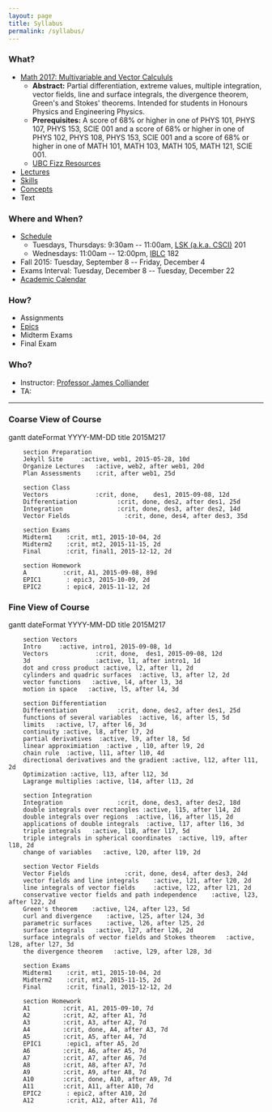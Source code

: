 ```yaml
---
layout: page
title: Syllabus
permalink: /syllabus/
---
```




<script src="https://cdnjs.cloudflare.com/ajax/libs/mermaid/0.4.0/mermaid.full.js"></script>
<link rel="stylesheet" href="{{site.baseurl}}/css/mermaid.css">

<script>
        var mermaid_config = {
            startOnLoad:true
        }
        mermaid.startOnLoad = true;
        mermaid.sequenceConfig = {"diagramMarginX":50,"diagramMarginY":10,"actorMargin":50,"width":150,"height":45,"boxMargin":10,"boxTextMargin":5,"noteMargin":10,"messageMargin":35, "mirrorActors":false};
        mermaid.ganttConfig = {
            titleTopMargin:25,
            barHeight:20,
            barGap:4,
            topPadding:50,
            sidePadding:75,
            gridLineStartPadding:35,
            fontSize:11,
            numberSectionStyles:3,
            axisFormatter: [
                // Within a day
                ["%I:%M", function (d) {
                    return d.getHours();
                }],
                // Monday a week
                ["w. %U", function (d) {
                    return d.getDay() == 1;
                }],
                // Day within a week (not monday)
                ["%a %d", function (d) {
                    return d.getDay() && d.getDate() != 1;
                }],
                // within a month
                ["%b %d", function (d) {
                    return d.getDate() != 1;
                }],
                // Month
                ["%m-%y", function (d) {
                    return d.getMonth();
                }]
            ]
        };
</script>



### What?

* [Math 2017: Multivariable and Vector Calcululs](https://courses.students.ubc.ca/cs/main?pname=subjarea&tname=subjareas&req=3&dept=MATH&course=217)
    * **Abstract:** Partial differentiation, extreme values, multiple integration, vector fields, line and surface integrals, the divergence theorem, Green's and Stokes' theorems. Intended for students in Honours Physics and Engineering Physics.
    * **Prerequisites:** A score of 68% or higher in one of PHYS 101, PHYS 107, PHYS 153, SCIE 001 and a score of 68% or higher in one of PHYS 102, PHYS 108, PHYS 153, SCIE 001 and a score of 68% or higher in one of MATH 101, MATH 103, MATH 105, MATH 121, SCIE 001.
    * [UBC Fizz Resources](http://www.ubcfizz.com/course-directory/math-courses/math-217-1)
*   [Lectures]( {{site.baseurl}}/index.html )
*   [Skills]( {{site.baseur}}/2015m217/categories/ )  <!-- including subdir is a hack. -->
*   [Concepts]( {{site.baseurl}}/tags/ )
* Text




### Where and When?

* [Schedule]( {{site.baseurl}}/pages/schedule.html)
    * Tuesdays, Thursdays: 9:30am -- 11:00am, [LSK (a.k.a. CSCI)](https://ssc.adm.ubc.ca/classroomservices/function/viewlocation?userEvent=ShowLocation&buildingID=LSK&roomID=201) 201
    * Wednesdays: 11:00am -- 12:00pm, [IBLC](https://ssc.adm.ubc.ca/classroomservices/function/viewlocation?userEvent=ShowLocation&buildingID=IBLC&roomID=182) 182
* Fall 2015:    Tuesday, September 8 -- Friday, December 4  
* Exams Interval:   Tuesday, December 8 -- Tuesday, December 22
*   [Academic Calendar](http://www.calendar.ubc.ca/vancouver/?page=deadlines)


### How?

* Assignments
* [Epics]( /epics/ )
* Midterm Exams
* Final Exam

### Who?

* Instructor: [Professor James Colliander](http://colliand.com)
* TA: 




***


### Coarse View of Course

<!-- <div class="mermaid">
gantt
		vectors  2015-09-08, 12d
		partial derivatives 2015-09-20, 26d
		integration 2015-10-16, 14d
		vector fields 2015-11-01, 26d
</div> -->


 
<div class="mermaid">
gantt
        dateFormat  YYYY-MM-DD
        title 2015M217

        section Preparation
        Jekyll Site     :active, web1, 2015-05-28, 10d
        Organize Lectures   :active, web2, after web1, 20d
        Plan Assessments    :crit, after web1, 25d

        section Class
        Vectors            	:crit, done,    des1, 2015-09-08, 12d
        Differentiation		      :crit, done, des2, after des1, 25d
        Integration               :crit, done, des3, after des2, 14d
        Vector Fields               :crit, done, des4, after des3, 35d

        section Exams
        Midterm1	:crit, mt1, 2015-10-04, 2d
        Midterm2	:crit, mt2, 2015-11-15, 2d
        Final		:crit, final1, 2015-12-12, 2d

        section Homework
        A          :crit, A1, 2015-09-08, 89d
        EPIC1       : epic3, 2015-10-09, 2d
        EPIC2       : epic4, 2015-11-12, 2d
  
</div>



### Fine View of Course
 
<div class="mermaid">
gantt
        dateFormat  YYYY-MM-DD
        title 2015M217


        section Vectors
        Intro     :active, intro1, 2015-09-08, 1d
        Vectors             :crit, done,  des1, 2015-09-08, 12d
        3d                  :active, l1, after intro1, 1d
        dot and cross product :active, l2, after l1, 2d
        cylinders and quadric surfaces  :active, l3, after l2, 2d
        vector functions   :active, l4, after l3, 3d
        motion in space   :active, l5, after l4, 3d
        
        section Differentiation
        Differentiation           :crit, done, des2, after des1, 25d
        functions of several variables  :active, l6, after l5, 5d
        limits   :active, l7, after l6, 3d
        continuity :active, l8, after l7, 2d
        partial derivatives  :active, l9, after l8, 5d
        linear approximiation  :active , l10, after l9, 2d
        chain rule  :active, l11, after l10, 4d
        directional derivatives and the gradient :active, l12, after l11, 2d
        Optimization :active, l13, after l12, 3d
        Lagrange multiplies :active, l14, after l13, 2d
        
        section Integration
        Integration               :crit, done, des3, after des2, 18d
        double integrals over rectangles :active, l15, after l14, 2d
        double integrals over regions  :active, l16, after l15, 2d
        applications of double integrals  :active, l17, after l16, 3d
        triple integrals   :active, l18, after l17, 5d
        triple integrals in spherical coordinates  :active, l19, after l18, 2d
        change of variables   :active, l20, after l19, 2d
        
        section Vector Fields
        Vector Fields               :crit, done, des4, after des3, 24d
        vector fields and line integrals    :active, l21, after l20, 2d
        line integrals of vector fields     :active, l22, after l21, 2d
        conservative vector fields and path independence    :active, l23, after l22, 2d
        Green's theorem    :active, l24, after l23, 5d
        curl and divergence    :active, l25, after l24, 3d
        parametric surfaces    :active, l26, after l25, 2d
        surface integrals   :active, l27, after l26, 2d
        surface integrals of vector fields and Stokes theorem   :active, l28, after l27, 3d
        the divergence theorem   :active, l29, after l28, 3d

        section Exams
        Midterm1    :crit, mt1, 2015-10-04, 2d
        Midterm2    :crit, mt2, 2015-11-15, 2d
        Final       :crit, final1, 2015-12-12, 2d

        section Homework
        A1         :crit, A1, 2015-09-10, 7d
        A2         :crit, A2, after A1, 7d
        A3         :crit, A3, after A2, 7d
        A4         :crit, done, A4, after A3, 7d
        A5         :crit, A5, after A4, 7d
        EPIC1       :epic1, after A5, 2d
        A6         :crit, A6, after A5, 7d
        A7         :crit, A7, after A6, 7d
        A8         :crit, A8, after A7, 7d
        A9         :crit, A9, after A8, 7d
        A10        :crit, done, A10, after A9, 7d
        A11        :crit, A11, after A10, 7d
        EPIC2       : epic2, after A10, 2d 
        A12         :crit, A12, after A11, 7d  
</div>



<!-- 
This is the base Jekyll theme. You can find out more info about customizing your Jekyll theme, as well as basic Jekyll usage documentation at [jekyllrb.com](http://jekyllrb.com/)

You can find the source code for the Jekyll new theme at: [github.com/jglovier/jekyll-new](https://github.com/jglovier/jekyll-new)

You can find the source code for Jekyll at [github.com/jekyll/jekyll](https://github.com/jekyll/jekyll) -->
